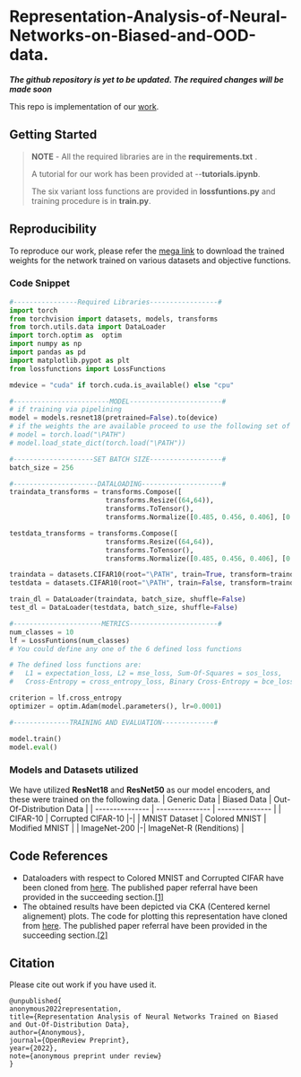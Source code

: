 # Representation-Analysis-of-Neural-Networks-on-Biased-and-OOD-data.

**_The github repository is yet to be updated. The required changes will be made soon_**

This repo is implementation of our [work](https://openreview.net/forum?id=BBSg-Wbsxfq).

## Getting Started

> **NOTE** - All the required libraries are in the **requirements.txt** .
> 
> A tutorial for our work has been provided at --**tutorials.ipynb**.
> 
> The six variant loss functions are provided in **lossfuntions.py** and training procedure is in **train.py**.


## Reproducibility 

To reproduce our work, please refer the [mega link](https://mega.nz/folder/B4FS0RDY#t6F8taiQ1QZ6Uxiodf-R4A) to download the trained weights for the network trained on various datasets and objective functions. 


### Code Snippet
``` python
#----------------Required Libraries-----------------#
import torch
from torchvision import datasets, models, transforms
from torch.utils.data import DataLoader
import torch.optim as  optim
import numpy as np
import pandas as pd
import matplotlib.pypot as plt
from lossfunctions import LossFunctions

mdevice = "cuda" if torch.cuda.is_available() else "cpu"

#------------------------MODEL-----------------------#
# if training via pipelining
model = models.resnet18(pretrained=False).to(device)
# if the weights the are available proceed to use the following set of lines
# model = torch.load("\PATH")
# model.load_state_dict(torch.load("\PATH"))

#--------------------SET BATCH SIZE------------------#
batch_size = 256

#---------------------DATALOADING--------------------#
traindata_transforms = transforms.Compose([
                        transforms.Resize((64,64)),
                        transforms.ToTensor(),
                        transforms.Normalize([0.485, 0.456, 0.406], [0.229, 0.224, 0.225])])

testdata_transforms = transforms.Compose([
                        transforms.Resize((64,64)),  
                        transforms.ToTensor(),
                        transforms.Normalize([0.485, 0.456, 0.406], [0.229, 0.224, 0.225])])

traindata = datasets.CIFAR10(root="\PATH", train=True, transform=traindata_transforms, download=True) 
testdata = datasets.CIFAR10(root="\PATH", train=False, transform=traindata_transforms, download=True)

train_dl = DataLoader(traindata, batch_size, shuffle=False) 
test_dl = DataLoader(testdata, batch_size, shuffle=False)

#----------------------METRICS----------------------#
num_classes = 10
lf = LossFuntions(num_classes)
# You could define any one of the 6 defined loss functions 

# The defined loss functions are:
#   L1 = expectation_loss, L2 = mse_loss, Sum-Of-Squares = sos_loss, 
#   Cross-Entropy = cross_entropy_loss, Binary Cross-Entropy = bce_loss, Negative Log-Likelihood = neg_loglike_loss 

criterion = lf.cross_entropy
optimizer = optim.Adam(model.parameters(), lr=0.0001)

#--------------TRAINING AND EVALUATION-------------#

model.train()
model.eval()
```
### Models and Datasets utilized
We have utilized **ResNet18** and **ResNet50** as our model encoders, and these were trained on the following data.
| Generic Data | Biased Data | Out-Of-Distribution Data |
| --------------- | --------------- | --------------- |
| CIFAR-10  | Corrupted CIFAR-10  |-|
| MNIST Dataset | Colored MNIST  | Modified MNIST |
| ImageNet-200  |-| ImageNet-R (Renditions) |


## Code References
* Dataloaders with respect to Colored MNIST and Corrupted CIFAR have been cloned from [here](https://github.com/kakaoenterprise/Learning-Debiased-Disentangled). The published paper referral have been provided in the succeeding section.[[1]](#1)
* The obtained results have been depicted via CKA (Centered kernel alignement) plots. The code for plotting this representation have cloned from [here](https://github.com/AntixK/PyTorch-Model-Compare). The published paper referral have been provided in the succeeding section.[[2]](#2)

## Citation 
Please cite out work if you have used it.

```
@unpublished{        
anonymous2022representation,        
title={Representation Analysis of Neural Networks Trained on Biased and Out-Of-Distribution Data},        
author={Anonymous},        
journal={OpenReview Preprint},        
year={2022},        
note={anonymous preprint under review}    
}

```
